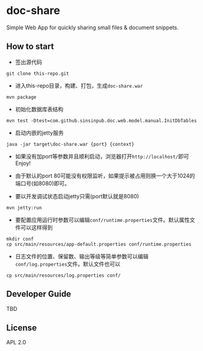 doc-share
=========

Simple Web App for quickly sharing small files & document snippets.

## How to start

* 签出源代码

```
git clone this-repo.git
````

* 进入this-repo目录，构建、打包，生成`doc-share.war`

```
mvn package
```

* 初始化数据库表结构

```
mvn test -Dtest=com.github.sinsinpub.doc.web.model.manual.InitDbTables
```

* 启动内嵌的jetty服务

```
java -jar target\doc-share.war {port} {context}
```

* 如果没有加port等参数并且顺利启动，浏览器打开`http://localhost/`即可Enjoy!
* 由于默认的port 80可能没有权限监听，如果提示被占用则换一个大于1024的端口号(如8080)即可。

* 要以开发调试状态启动jetty只需(port默认就是8080)

```
mvn jetty:run
```

* 要配置应用运行时参数可以编辑`conf/runtime.properties`文件。默认属性文件可以这样得到

```
mkdir conf
cp src/main/resources/app-default.properties conf/runtime.properties
```

* 日志文件的位置、保留数、输出等级等简单参数可以编辑`conf/log.properties`文件。默认文件也可以

```
cp src/main/resources/log.properties conf/
```

## Developer Guide

TBD

## License

APL 2.0
